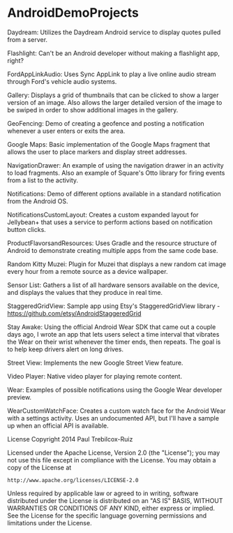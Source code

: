 AndroidDemoProjects
===================

Daydream: Utilizes the Daydream Android service to display quotes pulled from a server.

Flashlight: Can't be an Android developer without making a flashlight app, right?

FordAppLinkAudio: Uses Sync AppLink to play a live online audio stream through Ford's vehicle audio systems.

Gallery: Displays a grid of thumbnails that can be clicked to show a larger version of an image. Also allows the larger detailed version of the image to be swiped in order to show additional images in the gallery.

GeoFencing: Demo of creating a geofence and posting a notification whenever a user enters or exits the area.

Google Maps: Basic implementation of the Google Maps fragment that allows the user to place markers and display street addresses.

NavigationDrawer: An example of using the navigation drawer in an activity to load fragments. Also an example of Square's Otto library for firing events from a list to the activity.

Notifications: Demo of different options available in a standard notification from the Android OS.

NotificationsCustomLayout: Creates a custom expanded layout for Jellybean+ that uses a service to perform actions based on notification button clicks.

ProductFlavorsandResources: Uses Gradle and the resource structure of Android to demonstrate creating multiple apps from the same code base.

Random Kitty Muzei: Plugin for Muzei that displays a new random cat image every hour from a remote source as a device wallpaper.

Sensor List: Gathers a list of all hardware sensors available on the device, and displays the values that they produce in real time.

StaggeredGridView: Sample app using Etsy's StaggeredGridView library - https://github.com/etsy/AndroidStaggeredGrid

Stay Awake: Using the official Android Wear SDK that came out a couple days ago, I wrote an app that lets users select a time interval that vibrates the Wear on their wrist whenever the timer ends, then repeats. The goal is to help keep drivers alert on long drives.

Street View: Implements the new Google Street View feature.

Video Player: Native video player for playing remote content.

Wear: Examples of possible notifications using the Google Wear developer preview.

WearCustomWatchFace: Creates a custom watch face for the Android Wear with a settings activity. Uses an undocumented API, but I'll have a sample up when an official API is available.

License
Copyright 2014 Paul Trebilcox-Ruiz

Licensed under the Apache License, Version 2.0 (the "License");
you may not use this file except in compliance with the License.
You may obtain a copy of the License at

    http://www.apache.org/licenses/LICENSE-2.0

Unless required by applicable law or agreed to in writing, software
distributed under the License is distributed on an "AS IS" BASIS,
WITHOUT WARRANTIES OR CONDITIONS OF ANY KIND, either express or implied.
See the License for the specific language governing permissions and
limitations under the License.
